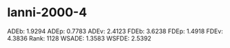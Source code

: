 # lanni-2000-4

ADEb: 1.9294
ADEp: 0.7783
ADEv: 2.4123
FDEb: 3.6238
FDEp: 1.4918
FDEv: 4.3836
Rank: 1128
WSADE: 1.3583
WSFDE: 2.5392